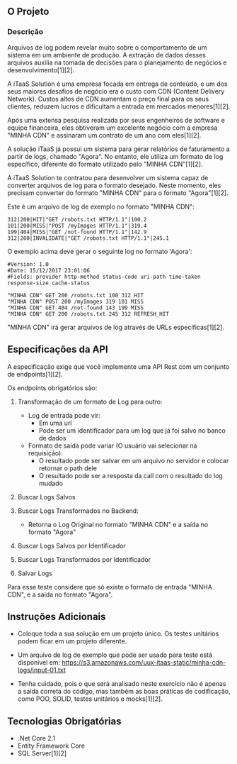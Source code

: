 ## O Projeto

### Descrição

Arquivos de log podem revelar muito sobre o comportamento de um sistema em um ambiente de produção. A extração de dados desses arquivos auxilia na tomada de decisões para o planejamento de negócios e desenvolvimento[1][2].

A iTaaS Solution é uma empresa focada em entrega de conteúdo, e um dos seus maiores desafios de negócio era o custo com CDN (Content Delivery Network). Custos altos de CDN aumentam o preço final para os seus clientes, reduzem lucros e dificultam a entrada em mercados menores[1][2].

Após uma extensa pesquisa realizada por seus engenheiros de software e equipe financeira, eles obtiveram um excelente negócio com a empresa "MINHA CDN" e assinaram um contrato de um ano com eles[1][2].

A solução iTaaS já possui um sistema para gerar relatórios de faturamento a partir de logs, chamado "Agora". No entanto, ele utiliza um formato de log específico, diferente do formato utilizado pelo "MINHA CDN"[1][2].

A iTaaS Solution te contratou para desenvolver um sistema capaz de converter arquivos de log para o formato desejado. Neste momento, eles precisam converter do formato "MINHA CDN" para o formato "Agora"[1][2].

Este é um arquivo de log de exemplo no formato "MINHA CDN":

```
312|200|HIT|"GET /robots.txt HTTP/1.1"|100.2
101|200|MISS|"POST /myImages HTTP/1.1"|319.4
199|404|MISS|"GET /not-found HTTP/1.1"|142.9
312|200|INVALIDATE|"GET /robots.txt HTTP/1.1"|245.1
```

O exemplo acima deve gerar o seguinte log no formato 'Agora':

```
#Version: 1.0
#Date: 15/12/2017 23:01:06
#Fields: provider http-method status-code uri-path time-taken response-size cache-status
```

```
"MINHA CDN" GET 200 /robots.txt 100 312 HIT
"MINHA CDN" POST 200 /myImages 319 101 MISS
"MINHA CDN" GET 404 /not-found 143 199 MISS
"MINHA CDN" GET 200 /robots.txt 245 312 REFRESH_HIT
```

"MINHA CDN" irá gerar arquivos de log através de URLs específicas[1][2].

## Especificações da API

A especificação exige que você implemente uma API Rest com um conjunto de endpoints[1][2].

Os endpoints obrigatórios são:

1. Transformação de um formato de Log para outro:
   - Log de entrada pode vir:
     - Em uma url
     - Pode ser um identificador para um log que já foi salvo no banco de dados
   - Formato de saída pode variar (O usuário vai selecionar na requisição):
     - O resultado pode ser salvar em um arquivo no servidor e colocar retornar o path dele
     - O resultado pode ser a resposta da call com o resultado do log mudado

2. Buscar Logs Salvos

3. Buscar Logs Transformados no Backend:
   - Retorna o Log Original no formato "MINHA CDN" e a saída no formato "Agora"

4. Buscar Logs Salvos por Identificador

5. Buscar Logs Transformados por Identificador

6. Salvar Logs

Para esse teste considere que só existe o formato de entrada "MINHA CDN", e a saída no formato "Agora".

## Instruções Adicionais

- Coloque toda a sua solução em um projeto único. Os testes unitários podem ficar em um projeto diferente.

- Um arquivo de log de exemplo que pode ser usado para teste está disponível em: https://s3.amazonaws.com/uux-itaas-static/minha-cdn-logs/input-01.txt

- Tenha cuidado, pois o que será analisado neste exercício não é apenas a saída correta do código, mas também as boas práticas de codificação, como POO, SOLID, testes unitários e mocks[1][2].

## Tecnologias Obrigatórias

- .Net Core 2.1
- Entity Framework Core
- SQL Server[1][2]
